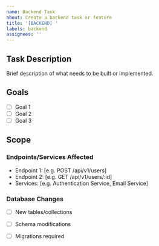 ```yaml
---
name: Backend Task
about: Create a backend task or feature
title: '[BACKEND] '
labels: backend
assignees: ''
---
```


## Task Description
Brief description of what needs to be built or implemented.

## Goals
- [ ] Goal 1
- [ ] Goal 2
- [ ] Goal 3

## Scope
### Endpoints/Services Affected
- Endpoint 1: [e.g. POST /api/v1/users]
- Endpoint 2: [e.g. GET /api/v1/users/:id]
- Services: [e.g. Authentication Service, Email Service]

### Database Changes
- [ ] New tables/collections
- [ ] Schema modifications
- [ ] Migrations required

